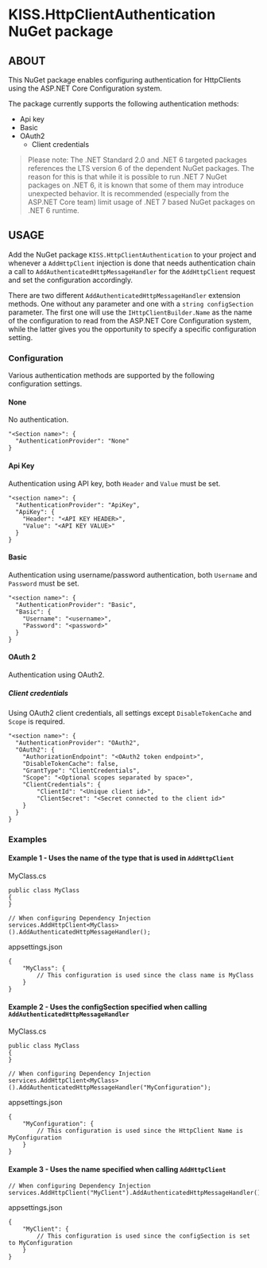 # KISS.HttpClientAuthentication NuGet package

## ABOUT

This NuGet package enables configuring authentication for HttpClients using the ASP.NET Core Configuration 
system.

The package currently supports the following authentication methods:
- Api key
- Basic
- OAuth2
  - Client credentials

> Please note: The .NET Standard 2.0 and .NET 6 targeted packages references the LTS version 6 of the dependent 
NuGet packages. The reason for this is that while it is possible to run .NET 7 NuGet packages on .NET 6, it is known that some 
of them may introduce unexpected behavior. It is recommended (especially from the ASP.NET Core team) limit usage of .NET 7 
based NuGet packages on .NET 6 runtime.

## USAGE

Add the NuGet package `KISS.HttpClientAuthentication` to your project and whenever a 
`AddHttpClient` injection is done that needs authentication chain a call to 
`AddAuthenticatedHttpMessageHandler` for the `AddHttpClient` request and set the configuration accordingly.

There are two different `AddAuthenticatedHttpMessageHandler` extension methods. One without any parameter
and one with a `string configSection` parameter. The first one will use the `IHttpClientBuilder.Name`
as the name of the configuration to read from the ASP.NET Core Configuration system, while the latter gives
you the opportunity to specify a specific configuration setting.

### Configuration

Various authentication methods are supported by the following configuration settings.

#### None

No authentication.

```
"<Section name>": {
  "AuthenticationProvider": "None"
}
```

#### Api Key

Authentication using API key, both `Header` and `Value` must be set.

```
"<section name>": {
  "AuthenticationProvider": "ApiKey",
  "ApiKey": {
    "Header": "<API KEY HEADER>",
    "Value": "<API KEY VALUE>"
  }
}
```

#### Basic

Authentication using username/password authentication, both `Username` and `Password` must be set.

```
"<section name>": {
  "AuthenticationProvider": "Basic",
  "Basic": {
    "Username": "<username>",
    "Password": "<password>"
  }
}
```

#### OAuth 2

Authentication using OAuth2.

##### Client credentials

Using OAuth2 client credentials, all settings except `DisableTokenCache` and `Scope` is required.

```
"<section name>": {
  "AuthenticationProvider": "OAuth2",
  "OAuth2": {
    "AuthorizationEndpoint": "<OAuth2 token endpoint>",
    "DisableTokenCache": false,
    "GrantType": "ClientCredentials",
    "Scope": "<Optional scopes separated by space>",
    "ClientCredentials": {
        "ClientId": "<Unique client id>",
        "ClientSecret": "<Secret connected to the client id>"
    }
  }
}
```


### Examples

#### Example 1 - Uses the name of the type that is used in `AddHttpClient`

MyClass.cs
```
public class MyClass
{
}
```

```
// When configuring Dependency Injection
services.AddHttpClient<MyClass>().AddAuthenticatedHttpMessageHandler();
```

appsettings.json
```
{
    "MyClass": {
        // This configuration is used since the class name is MyClass
    }
}
```

#### Example 2 - Uses the configSection specified when calling `AddAuthenticatedHttpMessageHandler`

MyClass.cs
```
public class MyClass
{
}
```
```
// When configuring Dependency Injection
services.AddHttpClient<MyClass>().AddAuthenticatedHttpMessageHandler("MyConfiguration");
```

appsettings.json
```
{
    "MyConfiguration": {
        // This configuration is used since the HttpClient Name is MyConfiguration
    }
}
```

#### Example 3 - Uses the name specified when calling `AddHttpClient`

```
// When configuring Dependency Injection
services.AddHttpClient("MyClient").AddAuthenticatedHttpMessageHandler();
```

appsettings.json
```
{
    "MyClient": {
        // This configuration is used since the configSection is set to MyConfiguration
    }
}
```
